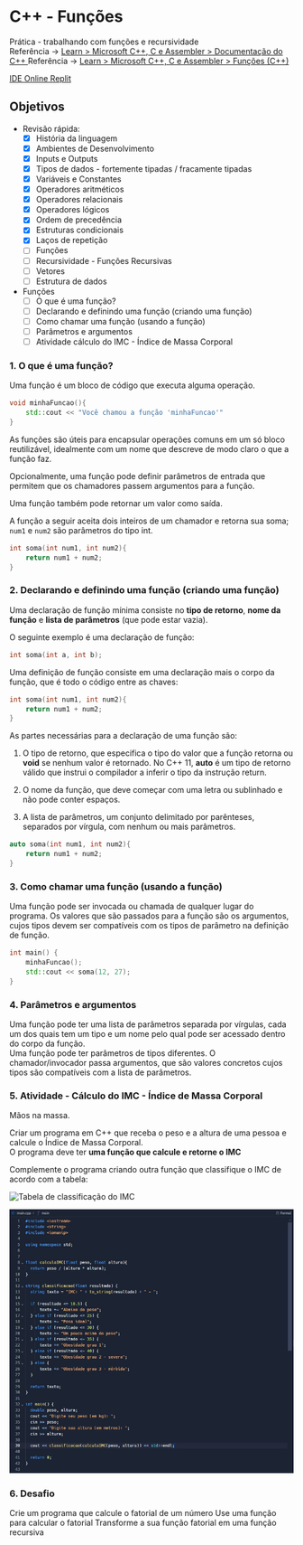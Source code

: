 # C++ - Funções
Prática - trabalhando com funções e recursividade  
Referência -> [Learn > Microsoft C++, C e Assembler > Documentação do C++ ](https://learn.microsoft.com/pt-br/cpp/cpp/?view=msvc-170)
Referência -> [Learn > Microsoft C++, C e Assembler > Funções (C++) ](https://learn.microsoft.com/pt-br/cpp/cpp/functions-cpp?view=msvc-170)

[IDE Online Replit](https://replit.com/@danribeiro987/SpiritedDelightfulInfinity#main.cpp)

## Objetivos
- Revisão rápida:
    - [X] História da linguagem
	- [X] Ambientes de Desenvolvimento
	- [X] Inputs e Outputs
	- [X] Tipos de dados - fortemente tipadas / fracamente tipadas
	- [X] Variáveis e Constantes
	- [X] Operadores aritméticos
	- [X] Operadores relacionais
	- [X] Operadores lógicos
	- [X] Ordem de precedência
	- [X] Estruturas condicionais
	- [X] Laços de repetição
    - [ ] Funções
	- [ ] Recursividade - Funções Recursivas
	- [ ] Vetores
	- [ ] Estrutura de dados

- Funções
    - [ ] O que é uma função?
    - [ ] Declarando e definindo uma função (criando uma função)
    - [ ] Como chamar uma função (usando a função)
    - [ ] Parâmetros e argumentos
    - [ ] Atividade cálculo do IMC - Índice de Massa Corporal

### 1. O que é uma função?
Uma função é um bloco de código que executa alguma operação.
```c++
void minhaFuncao(){
    std::cout << "Você chamou a função 'minhaFuncao'"
}
```

As funções são úteis para encapsular operações comuns em um só bloco reutilizável, idealmente com um nome que descreve de modo claro o que a função faz.

Opcionalmente, uma função pode definir parâmetros de entrada que permitem que os chamadores passem argumentos para a função.

Uma função também pode retornar um valor como saída.

A função a seguir aceita dois inteiros de um chamador e retorna sua soma; `num1` e `num2` são parâmetros do tipo int.
```c++
int soma(int num1, int num2){
    return num1 + num2;
}
```

### 2. Declarando e definindo uma função (criando uma função)
Uma declaração de função mínima consiste no **tipo de retorno**, **nome da função** e **lista de parâmetros** (que pode estar vazia).

O seguinte exemplo é uma declaração de função:
```c++
int soma(int a, int b);
```

Uma definição de função consiste em uma declaração mais o corpo da função, que é todo o código entre as chaves:
```c++
int soma(int num1, int num2){
    return num1 + num2;
}
```

As partes necessárias para a declaração de uma função são:

1. O tipo de retorno, que especifica o tipo do valor que a função retorna ou __void__ se nenhum valor é retornado. No C++ 11, **auto** é um tipo de retorno válido que instrui o compilador a inferir o tipo da instrução return.

2. O nome da função, que deve começar com uma letra ou sublinhado e não pode conter espaços.

3. A lista de parâmetros, um conjunto delimitado por parênteses, separados por vírgula, com nenhum ou mais parâmetros.

```c++
auto soma(int num1, int num2){
    return num1 + num2;
}
```

### 3. Como chamar uma função (usando a função)
Uma função pode ser invocada ou chamada de qualquer lugar do programa. Os valores que são passados para a função são os argumentos, cujos tipos devem ser compatíveis com os tipos de parâmetro na definição de função.

```c++
int main() {
    minhaFuncao();
    std::cout << soma(12, 27);
}
```

### 4. Parâmetros e argumentos
Uma função pode ter uma lista de parâmetros separada por vírgulas, cada um dos quais tem um tipo e um nome pelo qual pode ser acessado dentro do corpo da função.  
Uma função pode ter parâmetros de tipos diferentes. O chamador/invocador passa argumentos, que são valores concretos cujos tipos são compatíveis com a lista de parâmetros.

### 5. Atividade - Cálculo do IMC - Índice de Massa Corporal
Mãos na massa.

Criar um programa em C++ que receba o peso e a altura de uma pessoa e calcule o Índice de Massa Corporal.  
O programa deve ter **uma função que calcule e retorne o IMC**  

Complemente o programa criando outra função que classifique o IMC de acordo com a tabela:

![Tabela de classificação do IMC](https://www.drrogermoura.com.br/images/artigos/tabela-imc.png)

![Solução da atividade](./solucao-atividade.jpg)

### 6. Desafio
Crie um programa que calcule o fatorial de um número
Use uma função para calcular o fatorial
Transforme a sua função fatorial em uma função recursiva